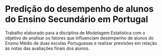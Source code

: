# Predição do desempenho de alunos do Ensino Secundário em Portugal
Trabalho elaborado para a disciplina de Modelagem Estatística com o objetivo de analisar os fatores que influenciam desempenho de alunos do Ensino Médio de duas escolas Portuguesas e realizar previsões em relação às notas das avaliações finais dos alunos.
